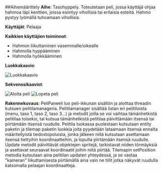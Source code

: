 ##Aihemäärittely
**Aihe**: Tasohyppely. Toteutetaan peli, jossa käyttäjä ohjaa  hahmoa läpi kenttien, joissa esiintyy vihollisia tai erilaisia esteitä. Hahmo pystyy lyömällä tuhoamaan vihollisia.

**Käyttäjät**: Pelaaja

**Kaikkien käyttäjien toiminnot**: 
- Hahmon liikuttaminen vasemmalle/oikealle
- Hahmolla hyppääminen
- Hahmolla hyökkääminen


**Luokkakaavio**:

![Luokkakaavio](https://yuml.me/4ae4dd4b)

**Sekvenssikaaviot**:

![Aloita peli](http://i.imgur.com/Eh6oIF4.png)
![Lopeta peli](http://i.imgur.com/7xIzI6R.png)

**Rakennekuvaus**: PeliPaneeli luo peli-ikkunan sisällön ja aloittaa threadin kutsuen pelitilamanageria. Pelitilamanager sisältää listan eri pelitiloista (menu, taso 1, taso 2, taso 3...) ja metodit joilla se voi vaihtaa tämänhetkistä pelitilaa toiseksi, tai kutsua tämänhetkistä pelitilaa päivittämään itsensä tai piirtämään itsensä ruudulle. Pelitila luokassa puolestaan kutsutaan entity paketin ja tilemap paketin luokkia joita pyydetään lataamaan itsensä ennalta määritellyistä tiedostopoluista, jonka jälkeen niitä kutsutaan asettamaan itsensä tiettyihin koordinaatteihin, ja lopulta piirtämään itsensä ruudulle. Update metodit päivittävät objektejen spritejä, tarkistavat niiden törmäyksiä ja asettavat seuraavat koordinaatit joihin niitä piirtää. Tilemapin setPosition metodia kutsutaan aina pelitilan updaten yhteydessä, ja se vastaa "kameran" liikuttamisesta piirtämällä aina vain ne tiilit jotka näkyvät ruudulla katsomalla pelaajan koordinaatteja.
